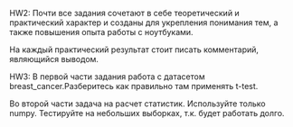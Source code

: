 HW2:
Почти все задания сочетают в себе теоретический и практический характер и созданы для укрепления понимания тем, а также повышения опыта работы с ноутбуками.

На каждый практический результат стоит писать комментарий, являющийся выводом.


HW3: 
В первой части задания работа с датасетом breast_cancer.Разберитесь как правильно там применять t-test.

Во второй части задача на расчет статистик. Используйте только numpy. Тестируйте на небольших выборках, т.к. будет работать долго.
